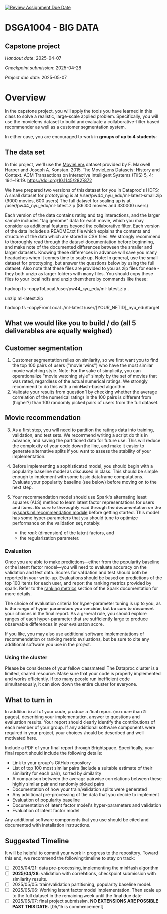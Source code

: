 [![Review Assignment Due Date](https://classroom.github.com/assets/deadline-readme-button-22041afd0340ce965d47ae6ef1cefeee28c7c493a6346c4f15d667ab976d596c.svg)](https://classroom.github.com/a/eA6CnPBI)
# DSGA1004 - BIG DATA
## Capstone project

*Handout date*: 2025-04-07

*Checkpoint submission*: 2025-04-28

*Project due date*: 2025-05-07


# Overview

In the capstone project, you will apply the tools you have learned in this class to solve a realistic, large-scale applied problem.
Specifically, you will use the movielens dataset to build and evaluate a collaborative-filter based recommender as well as a customer segmentation system. 

In either case, you are encouraged to work in **groups of up to 4 students**:


## The data set

In this project, we'll use the [MovieLens](https://grouplens.org/datasets/movielens/latest/) dataset provided by F. Maxwell Harper and Joseph A. Konstan. 2015. The MovieLens Datasets: History and Context. ACM Transactions on Interactive Intelligent Systems (TiiS) 5, 4: 19:1–19:19. https://doi.org/10.1145/2827872

We have prepared two versions of this dataset for you in Dataproc's HDFS: 
A small dataset for prototyping is at /user/pw44_nyu_edu/ml-latest-small.zip (9000 movies, 600 users)
The full dataset for scaling up is at /user/pw44_nyu_edu/ml-latest.zip (86000 movies and 330000 users)

Each version of the data contains rating and tag interactions, and the larger sample includes "tag genome" data for each movie, which you may consider as additional features beyond
the collaborative filter. Each version of the data includes a README.txt file which explains the contents and structure of the data which are stored in CSV files.
We strongly recommend to thoroughly read through the dataset documentation before beginning, and make note of the documented differences between the smaller and larger datasets.
Knowing these differences in advance will save you many headaches when it comes time to scale up.
Note: In general, use the small dataset for prototyping, but answer the questions below by using the full dataset.
Also note that these files are provided to you as zip files for ease - they both unzip as larger folders with many files. You should copy these files to your local hdfs and unzip them there by commands like these:

hadoop fs -copyToLocal /user/pw44_nyu_edu/ml-latest.zip .

unzip ml-latest.zip

hadoop fs -copyFromLocal ./ml-latest /user/[YOUR_NETID]_nyu_edu/target


## What we would like you to build / do (all 5 deliverables are equally weighed)

## Customer segmentation

1.  Customer segmentation relies on similarity, so we first want you to find the top 100 pairs of users ("movie twins") who have the most similar movie watching style. Note: For the sake of simplicity, you can operationalize "movie watching style" simply by the set of movies that was rated, regardless of the actual numerical ratings. We strongly recommend to do this with a minHash-based algorithm.
2.  Validate your results from question 1 by checking whether the average correlation of the numerical ratings in the 100 pairs is different from (higher?) than 100 randomly picked pairs of users from the full dataset.

## Movie recommendation

3.  As a first step, you will need to partition the ratings data into training, validation, and test sets. We recommend writing a script do this in advance, and saving the partitioned data for future use.
    This will reduce the complexity of your code down the line, and make it easier to generate alternative splits if you want to assess the stability of your implementation.

4.  Before implementing a sophisticated model, you should begin with a popularity baseline model as discussed in class. This should be simple enough to implement with some basic dataframe computations.
    Evaluate your popularity baseline (see below) before moving on to the next step.

5.  Your recommendation model should use Spark's alternating least squares (ALS) method to learn latent factor representations for users and items.
    Be sure to thoroughly read through the documentation on the [pyspark.ml.recommendation module](https://spark.apache.org/docs/3.0.1/ml-collaborative-filtering.html) before getting started.
    This model has some hyper-parameters that you should tune to optimize performance on the validation set, notably: 
      - the *rank* (dimension) of the latent factors, and
      - the regularization parameter.

### Evaluation

Once you are able to make predictions—either from the popularity baseline or the latent factor model—you will need to evaluate accuracy on the validation and test data.
Scores for validation and test should both be reported in your write-up.
Evaluations should be based on predictions of the top 100 items for each user, and report the ranking metrics provided by spark.
Refer to the [ranking metrics](https://spark.apache.org/docs/3.0.1/mllib-evaluation-metrics.html#ranking-systems) section of the Spark documentation for more details.

The choice of evaluation criteria for hyper-parameter tuning is up to you, as is the range of hyper-parameters you consider, but be sure to document your choices in the final report.
As a general rule, you should explore ranges of each hyper-parameter that are sufficiently large to produce observable differences in your evaluation score.

If you like, you may also use additional software implementations of recommendation or ranking metric evaluations, but be sure to cite any additional software you use in the project.


### Using the cluster

Please be considerate of your fellow classmates!
The Dataproc cluster is a limited, shared resource. 
Make sure that your code is properly implemented and works efficiently. 
If too many people run inefficient code simultaneously, it can slow down the entire cluster for everyone.


## What to turn in

In addition to all of your code, produce a final report (no more than 5 pages), describing your implementation, answer to questions and evaluation results.
Your report should clearly identify the contributions of each member of your group. 
If any additional software components were required in your project, your choices should be described and well motivated here.  

Include a PDF of your final report through Brightspace.  Specifically, your final report should include the following details:

- Link to your group's GitHub repository
- List of top 100 most similar pairs (include a suitable estimate of their similarity for each pair), sorted by similarity
- A comparison between the average pairwise correlations between these highly similar pair and randomly picked pairs
- Documentation of how your train/validation splits were generated
- Any additional pre-processing of the data that you decide to implement
- Evaluation of popularity baseline
- Documentation of latent factor model's hyper-parameters and validation
- Evaluation of latent factor model

Any additional software components that you use should be cited and documented with installation instructions.

## Suggested Timeline

It will be helpful to commit your work in progress to the repository.
Toward this end, we recommend the following timeline to stay on track:

- [ ] 2025/04/21: data pre-processing, implementing the minHash algorithm
- [ ] **2025/04/28**: validation with correlations, checkpoint submission with similarity results.
- [ ] 2025/05/05: train/validation partitioning, popularity baseline model.
- [ ] 2025/05/06: Working latent factor model implementation. Then scale up to the full dataset in the remaining week until the final due date
- [ ] 2025/05/07: final project submission.  **NO EXTENSIONS ARE POSSIBLE PAST THIS DATE.** [05/15 is commencement]

